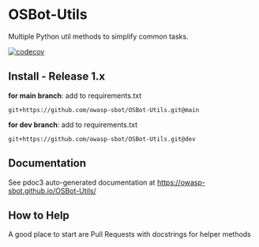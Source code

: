 # OSBot-Utils

Multiple Python util methods to simplify common tasks.

[![codecov](https://codecov.io/gh/owasp-sbot/OSBot-Utils/graph/badge.svg?token=GNVW0COX1N)](https://codecov.io/gh/owasp-sbot/OSBot-Utils)

## Install - Release 1.x

**for main branch**: add to requirements.txt

```
git+https://github.com/owasp-sbot/OSBot-Utils.git@main
```

**for dev branch**: add to requirements.txt

```
git+https://github.com/owasp-sbot/OSBot-Utils.git@dev
```


## Documentation

See pdoc3 auto-generated documentation at https://owasp-sbot.github.io/OSBot-Utils/

## How to Help

A good place to start are Pull Requests with docstrings for helper methods
